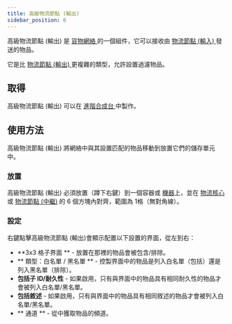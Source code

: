 ```yaml
---
title: 高級物流節點 (輸出)
sidebar_position: 6
---
```


高級物流節點 (輸出) 是 [ 貨物網絡 ](Cargo-Management) 的一個組件，它可以接收由 [ 物流節點 (輸入) ](Input-Node) 發送的物品。

它是比 [ 物流節點 (輸出) ](Output-Node) 更複雜的類型，允許設置過濾物品。

## 取得

高級物流節點 (輸出)
可以在 [ 進階合成台 ](Enhanced-Crafting-Table) 中製作。</p> 



## 使用方法

高級物流節點 (輸出) 將網絡中與其設置匹配的物品移動到放置它們的儲存單元中。



### 放置

高級物流節點 (輸出) 必須放置（蹲下右鍵）到一個容器或 [機器](Electric-Machines)上，並在 [物流核心](Cargo-Manager) 或 [物流節點 (中繼)](Connector-Node) 的 6 個方塊內對齊，範圍為 1格（無對角線）。



### 設定

右鍵點擊高級物流節點 (輸出)會顯示配置以下設置的界面，從左到右：

* **3x3 格子界面 ** - 放置在那裡的物品會被包含/排除。
* ** 類型：白名單 / 黑名單 ** - 控製界面中的物品是列入白名單（包括）還是列入黑名單（排除）。
* **包括子 ID/耐久性** - 如果啟用，只有與界面中的物品具有相同耐久性的物品才會被列入白名單/黑名單。
* **包括敘述** - 如果啟用，只有與界面中的物品具有相同敘述的物品才會被列入白名單/黑名單。
* ** 通道 ** - 從中獲取物品的頻道。
